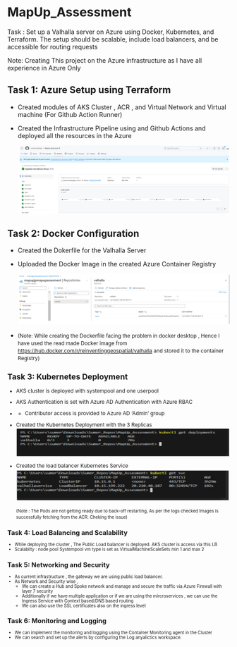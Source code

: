 # MapUp_Assessment
Task : Set up a Valhalla server on Azure using Docker, Kubernetes, and Terraform. The setup should be scalable, include load balancers, and be accessible for routing requests

Note: Creating This project on the Azure infrastructure as I have all experience in Azure Only


## Task 1: Azure Setup using Terraform
- Created modules of AKS Cluster , ACR , and Virtual Network and Virtual machine (For Github Action Runner)

- Created the Infrastructure Pipeline using and Github Actions and deployed all the resources in the Azure

  ![Alt text](Images/InfraPipeline.PNG)

## Task 2: Docker Configuration
- Created the Dokerfile for the Valhalla Server
- Uploaded the Docker Image in the created Azure Container Registry

   ![Alt text](Images/ACR.PNG)

- <small>(Note: While creating the Dockerfile facing the problem in docker desktop , Hence I have used the read made Docker image from https://hub.docker.com/r/reinventinggeospatial/valhalla and stored it to the container Registry)


## Task 3: Kubernetes Deployment
- AKS cluster is deployed with systempool and one userpool
- AKS Authentication is set with Azure AD Authentication with Azure RBAC
- -	Contributor access is provided to Azure AD ‘Admin’ group
- Created the Kubernetes Deployment with the 3 Replicas
    ![Alt text](Images/Deployments.PNG)
- Created the load balancer Kubernetes Service
    ![Alt text](Images/svc.PNG)

   <small>(Note : The Pods are not getting ready due to back-off restarting, As per the logs checked Images is successfully fetching from the ACR. Cheking the issue)

## Task 4: Load Balancing and Scalability
- While deploying the cluster , The Public Load balancer is deployed. AKS cluster is access via this LB
- Scalabilty : node pool Systempool vm type is set as VirtualMachineScaleSets min 1 and max 2

## Task 5: Networking and Security
- As current infrastructure , the gateway we are using public load balancer.
- As Network and Security wise , 
    -	We can create a Hub and Spoke network and manage and secure the traffic via Azure Firewall with layer 7 security
    -	Additionally if we have multiple application or if we are using the mircroservices , we can use the Ingress Service with Context based/DNS based routing
    -	We can also use the SSL certificates also on the ingress level

## Task 6: Monitoring and Logging
- We can implement the monitoring and logging using the Container Monitoring agent in the Cluster
- We can search and set up the alerts by configuring the Log anyalictics workspace.


